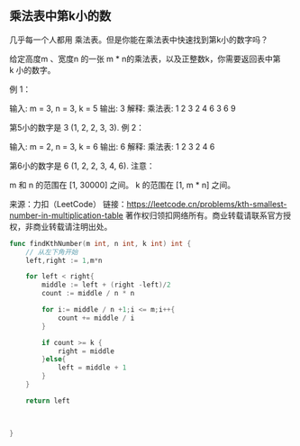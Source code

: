 ##  乘法表中第k小的数

几乎每一个人都用 乘法表。但是你能在乘法表中快速找到第k小的数字吗？

给定高度m 、宽度n 的一张 m * n的乘法表，以及正整数k，你需要返回表中第k 小的数字。

例 1：

输入: m = 3, n = 3, k = 5
输出: 3
解释: 
乘法表:
1	2	3
2	4	6
3	6	9

第5小的数字是 3 (1, 2, 2, 3, 3).
例 2：

输入: m = 2, n = 3, k = 6
输出: 6
解释: 
乘法表:
1	2	3
2	4	6

第6小的数字是 6 (1, 2, 2, 3, 4, 6).
注意：

m 和 n 的范围在 [1, 30000] 之间。
k 的范围在 [1, m * n] 之间。

来源：力扣（LeetCode）
链接：https://leetcode.cn/problems/kth-smallest-number-in-multiplication-table
著作权归领扣网络所有。商业转载请联系官方授权，非商业转载请注明出处。
```go
func findKthNumber(m int, n int, k int) int {
    // 从左下角开始
    left,right := 1,m*n

    for left < right{
        middle := left + (right -left)/2
        count := middle / n * n

        for i:= middle / n +1;i <= m;i++{
            count += middle / i
        } 

        if count >= k {
            right = middle
        }else{
            left = middle + 1
        }
    }

    return left


    
}
``` 
